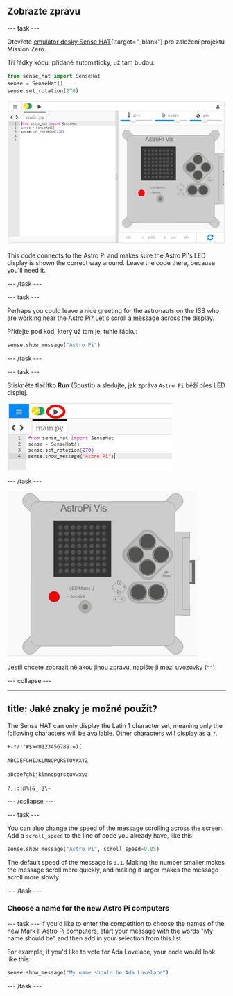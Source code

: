 ## Zobrazte zprávu

--- task ---

Otevřete [emulátor desky Sense HAT](https://trinket.io/mission-zero){:target="_blank"} pro založení projektu Mission Zero.

Tři řádky kódu, přidané automaticky, už tam budou:

```python
from sense_hat import SenseHat
sense = SenseHat()
sense.set_rotation(270)
```

![emulátor desky sense hat](images/sense-hat-emulator2.png)

This code connects to the Astro Pi and makes sure the Astro Pi's LED display is shown the correct way around. Leave the code there, because you'll need it.

--- /task ---

--- task ---

Perhaps you could leave a nice greeting for the astronauts on the ISS who are working near the Astro Pi? Let's scroll a message across the display.

Přidejte pod kód, který už tam je, tuhle řádku:

```python
sense.show_message("Astro Pi")
```

--- /task ---

--- task ---

Stiskněte tlačítko **Run** (Spustit) a sledujte, jak zpráva `Astro Pi` běží přes LED displej.

![kód pro zobrazení zprávy stisknout run (spustit)](images/show-message-code-annotated.PNG)

--- /task ---

![Běžící text](images/scroll-message.gif)

Jestli chcete zobrazit nějakou jinou zprávu, napište ji mezi uvozovky (`""`).

--- collapse ---

---
title: Jaké znaky je možné použít?
---

The Sense HAT can only display the Latin 1 character set, meaning only the following characters will be available. Other characters will display as a `?`.

```
+-*/!"#$><0123456789.=)(

ABCDEFGHIJKLMNOPQRSTUVWXYZ

abcdefghijklmnopqrstuvwxyz

?,;:|@%[&_']\~
```

--- /collapse ---

--- task ---

You can also change the speed of the message scrolling across the screen. Add a `scroll_speed` to the line of code you already have, like this:

```python
sense.show_message("Astro Pi", scroll_speed=0.05)
```

The default speed of the message is `0.1`. Making the number smaller makes the message scroll more quickly, and making it larger makes the message scroll more slowly.

--- /task ---

### Choose a name for the new Astro Pi computers

--- task --- If you'd like to enter the competition to choose the names of the new Mark II Astro Pi computers, start your message with the words "My name should be" and then add in your selection from this list.

For example, if you'd like to vote for Ada Lovelace, your code would look like this:

```python
sense.show_message("My name should be Ada Lovelace")
```
--- /task ---



